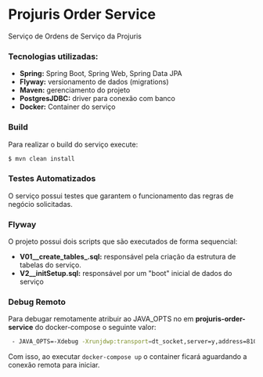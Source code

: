 # Projuris Order Service
Serviço de Ordens de Serviço da Projuris

### Tecnologias utilizadas:

* **Spring:** Spring Boot, Spring Web, Spring Data JPA
* **Flyway:** versionamento de dados (migrations)
* **Maven:**  gerenciamento do projeto
* **PostgresJDBC:**  driver para conexão com banco
* **Docker:** Container do serviço

### Build
Para realizar o build do serviço execute:
```sh
$ mvn clean install
```

### Testes Automatizados
O serviço possui testes que garantem o funcionamento das regras de negócio solicitadas.


### Flyway
O projeto possui dois scripts que são executados de forma sequencial:

* **V01__create_tables_.sql:** responsável pela criação da estrutura de tabelas do serviço.
* **V2__initSetup.sql:** responsável por um "boot" inicial de dados do serviço

### Debug Remoto
Para debugar remotamente atribuir ao JAVA_OPTS no em **projuris-order-service** do docker-compose o seguinte valor:
```sh
 - JAVA_OPTS=-Xdebug -Xrunjdwp:transport=dt_socket,server=y,address=8100,suspend=y # REMOTE DEBUG
```
Com isso, ao executar `docker-compose up` o container ficará aguardando a conexão remota para iniciar.
